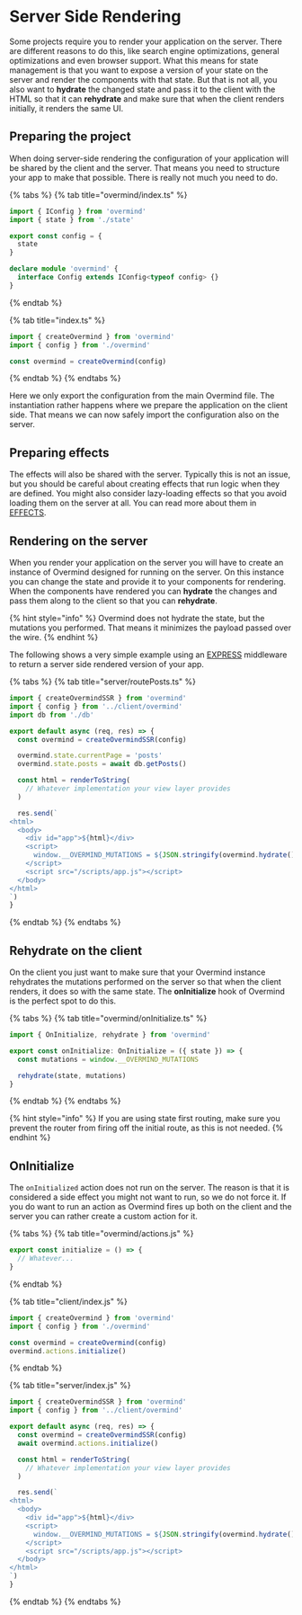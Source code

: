 # Server Side Rendering

Some projects require you to render your application on the server. There are different reasons to do this, like search engine optimizations, general optimizations and even browser support. What this means for state management is that you want to expose a version of your state on the server and render the components with that state. But that is not all, you also want to **hydrate** the changed state and pass it to the client with the HTML so that it can **rehydrate** and make sure that when the client renders initially, it renders the same UI.

## Preparing the project

When doing server-side rendering the configuration of your application will be shared by the client and the server. That means you need to structure your app to make that possible. There is really not much you need to do.

{% tabs %}
{% tab title="overmind/index.ts" %}
```typescript
import { IConfig } from 'overmind'
import { state } from './state'

export const config = {
  state
}

declare module 'overmind' {
  interface Config extends IConfig<typeof config> {}
}
```
{% endtab %}

{% tab title="index.ts" %}
```typescript
import { createOvermind } from 'overmind'
import { config } from './overmind'

const overmind = createOvermind(config)
```
{% endtab %}
{% endtabs %}

Here we only export the configuration from the main Overmind file. The instantiation rather happens where we prepare the application on the client side. That means we can now safely import the configuration also on the server.

## Preparing effects

The effects will also be shared with the server. Typically this is not an issue, but you should be careful about creating effects that run logic when they are defined. You might also consider lazy-loading effects so that you avoid loading them on the server at all. You can read more about them in [EFFECTS](../core/running-side-effects.md).

## Rendering on the server

When you render your application on the server you will have to create an instance of Overmind designed for running on the server. On this instance you can change the state and provide it to your components for rendering. When the components have rendered you can **hydrate** the changes and pass them along to the client so that you can **rehydrate**.

{% hint style="info" %}
Overmind does not hydrate the state, but the mutations you performed. That means it minimizes the payload passed over the wire.
{% endhint %}

The following shows a very simple example using an [EXPRESS](https://expressjs.com/) middleware to return a server side rendered version of your app.

{% tabs %}
{% tab title="server/routePosts.ts" %}
```typescript
import { createOvermindSSR } from 'overmind'
import { config } from '../client/overmind'
import db from './db'

export default async (req, res) => {
  const overmind = createOvermindSSR(config)

  overmind.state.currentPage = 'posts'
  overmind.state.posts = await db.getPosts()

  const html = renderToString(
    // Whatever implementation your view layer provides
  )

  res.send(`
<html>
  <body>
    <div id="app">${html}</div>
    <script>
      window.__OVERMIND_MUTATIONS = ${JSON.stringify(overmind.hydrate())}
    </script>
    <script src="/scripts/app.js"></script>
  </body>
</html>
`)
}
```
{% endtab %}
{% endtabs %}

## Rehydrate on the client

On the client you just want to make sure that your Overmind instance rehydrates the mutations performed on the server so that when the client renders, it does so with the same state. The **onInitialize** hook of Overmind is the perfect spot to do this.

{% tabs %}
{% tab title="overmind/onInitialize.ts" %}
```typescript
import { OnInitialize, rehydrate } from 'overmind'

export const onInitialize: OnInitialize = ({ state }) => {
  const mutations = window.__OVERMIND_MUTATIONS

  rehydrate(state, mutations)
}
```
{% endtab %}
{% endtabs %}

{% hint style="info" %}
If you are using state first routing, make sure you prevent the router from firing off the initial route, as this is not needed.
{% endhint %}

## OnInitialize

The `onInitialized` action does not run on the server. The reason is that it is considered a side effect you might not want to run, so we do not force it. If you do want to run an action as Overmind fires up both on the client and the server you can rather create a custom action for it.

{% tabs %}
{% tab title="overmind/actions.js" %}
```javascript
export const initialize = () => {
  // Whatever...
}
```
{% endtab %}

{% tab title="client/index.js" %}
```typescript
import { createOvermind } from 'overmind'
import { config } from './overmind'

const overmind = createOvermind(config)
overmind.actions.initialize()
```
{% endtab %}

{% tab title="server/index.js" %}
```javascript
import { createOvermindSSR } from 'overmind'
import { config } from '../client/overmind'

export default async (req, res) => {
  const overmind = createOvermindSSR(config)
  await overmind.actions.initialize()

  const html = renderToString(
    // Whatever implementation your view layer provides
  )

  res.send(`
<html>
  <body>
    <div id="app">${html}</div>
    <script>
      window.__OVERMIND_MUTATIONS = ${JSON.stringify(overmind.hydrate())}
    </script>
    <script src="/scripts/app.js"></script>
  </body>
</html>
`)
}
```
{% endtab %}
{% endtabs %}


